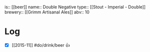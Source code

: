 is:: [[beer]]
name:: Double Negative
type:: [[Stout - Imperial - Double]]
brewery:: [[Grimm Artisanal Ales]]
abv:: 10

# Log
- [x] [[2015-11]] #do/drink/beer 👍
